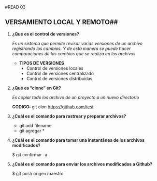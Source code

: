#READ 03
## VERSAMIENTO LOCAL Y REMOTO##
1. **¿Qué es el control de versiones?**
   
   _Es un sistema que permite revisar varias versiones de un archivo registrando los cambios. Y de esta manera se puede hacer comparaciones de los cambios que se realiza en los archivos_
   + **TIPOS DE VERSIONES**
        + Control de versiones locales
        + Control de versiones centralizado
        + Control de versiones distribuidas  
3. **¿Qué es “clone” en Git?**

   _Es copiar todo los archivo de un proyecto a un nuevo directorio_
   
   **CODIGO:** git clon https://github.com/test
3. **¿Cuál es el comando para rastrear y preparar archivos?**
   
    + git add filename
    + git agregar *
5. **¿Cuál es el comando para tomar una instantánea de los archivos modificados?**
   
      $ git confirmar -a
7. **¿Cuál es el comando para enviar los archivos modificados a Github?**
   
      $ git push origen maestro
